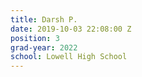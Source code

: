 ```yaml
---
title: Darsh P.
date: 2019-10-03 22:08:00 Z
position: 3
grad-year: 2022
school: Lowell High School
---
```


